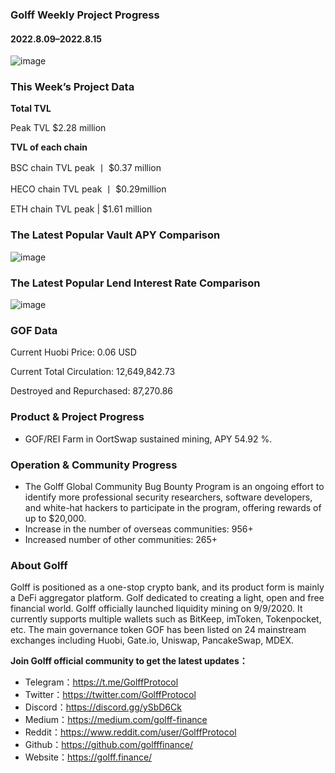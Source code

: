 ### Golff Weekly Project Progress

#### 2022.8.09–2022.8.15

![image](https://docs.golff.com/blog/page/week73/1.jpg)

### This Week’s Project Data

**Total TVL**

Peak TVL $2.28 million

**TVL of each chain**

BSC chain TVL peak 丨 $0.37 million

HECO chain TVL peak 丨 $0.29million

ETH chain TVL peak | $1.61 million

### The Latest Popular Vault APY Comparison

![image](https://docs.golff.com/blog/page/week73/2.jpg)

### The Latest Popular Lend Interest Rate Comparison

![image](https://docs.golff.com/blog/page/week73/3.jpg)

### GOF Data

Current Huobi Price: 0.06 USD

Current Total Circulation: 12,649,842.73

Destroyed and Repurchased: 87,270.86

### Product & Project Progress

- GOF/REI Farm in OortSwap sustained mining, APY 54.92 %.

### Operation & Community Progress

- The Golff Global Community Bug Bounty Program is an ongoing effort to identify more professional security researchers, software developers, and white-hat hackers to participate in the program, offering rewards of up to $20,000.
- Increase in the number of overseas communities: 956+
- Increased number of other communities: 265+

### About Golff

Golff is positioned as a one-stop crypto bank, and its product form is mainly a DeFi aggregator platform. Golf dedicated to creating a light, open and free financial world. Golff officially launched liquidity mining on 9/9/2020. It currently supports multiple wallets such as BitKeep, imToken, Tokenpocket, etc. The main governance token GOF has been listed on 24 mainstream exchanges including Huobi, Gate.io, Uniswap, PancakeSwap, MDEX.

**Join Golff official community to get the latest updates：**

- Telegram：https://t.me/GolffProtocol
- Twitter：https://twitter.com/GolffProtocol
- Discord：https://discord.gg/ySbD6Ck
- Medium：https://medium.com/golff-finance
- Reddit：https://www.reddit.com/user/GolffProtocol
- Github：https://github.com/golfffinance/
- Website：https://golff.finance/